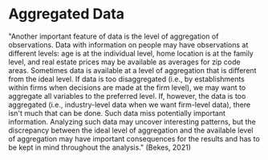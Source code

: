 # Aggregated Data

"Another important feature of data is the level of aggregation of observations. Data with information on people may have observations at different levels: age is at the individual level, home location is at the family level, and real estate prices may be available as averages for zip code areas. Sometimes data is available at a level of aggregation that is different from the ideal level. If data is too disaggregated (i.e., by establishments within firms when decisions are made at the firm level), we may want to aggregate all variables to the preferred level. If, however, the data is too aggregated (i.e., industry-level data when we want firm-level data), there isn't much that can be done. Such data miss potentially important information. Analyzing such data may uncover interesting patterns, but the discrepancy between the ideal level of aggregation and the available level of aggregation may have important consequences for the results and has to be kept in mind throughout the analysis." (Bekes, 2021)&#x20;
